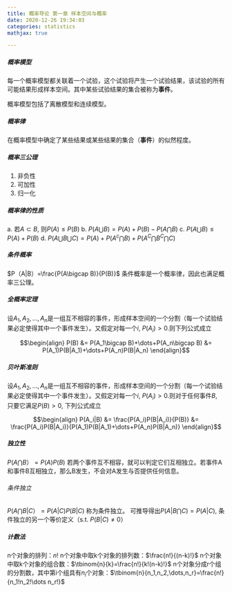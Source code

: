 ```yaml
---
title: 概率导论 第一章 样本空间与概率 
date: 2020-12-26 19:34:03
categories: statistics
mathjax: true

---
```


##### 概率模型

每一个概率模型都关联着一个试验，这个试验将产生一个试验结果，该试验的所有可能结果形成样本空间。其中某些试验结果的集合被称为**事件**。

概率模型包括了离散模型和连续模型。

##### 概率律
在概率模型中确定了某些结果或某些结果的集合（**事件**）的似然程度。

##### 概率三公理

1. 非负性
2. 可加性
3. 归一化

##### 概率律的性质
 a. 若$A \subset B$, 则$P(A)\leq P(B)$
 b. $P(A\bigcup B) = P(A) + P(B) - P(A\bigcap B)$
 c. $P(A\bigcup B) \leq P(A) + P(B)$
 d. $P(A\bigcup B \bigcup C) = P(A) + P(A^c \bigcap B) + P(A^C \bigcap B^C \bigcap C)$

##### 条件概率
$P（A|B）=\frac{P(A\bigcap B)}{P(B)}$
条件概率是一个概率律，因此也满足概率三公理。

##### 全概率定理
设$A_1, A_2, \dots,A_n$是一组互不相容的事件，形成样本空间的一个分割（每一个试验结果必定使得其中一个事件发生）。又假定对每一个$i$, $P(A_i)>0$.则下列公式成立
<center>$$\begin{align}
P(B) &= P(A_1\bigcap B)+\dots+P(A_n\bigcap B)
     &= P(A_1)P(B|A_1)+\dots+P(A_n)P(B|A_n)
\end{align}$$</center>        

##### 贝叶斯准则
设$A_1, A_2, \dots,A_n$是一组互不相容的事件，形成样本空间的一个分割（每一个试验结果必定使得其中一个事件发生）。又假定对每一个$i$, $P(A_i)>0$.则对于任何事件$B$, 只要它满足$P(B) > 0$, 下列公式成立
<center>$$\begin{align}
P(A_i|B) &= \frac{P(A_i)P(B|A_i)}{P(B)}
         &= \frac{P(A_i)P(B|A_i)}{P(A_1)P(B|A_1)+\dots+P(A_n)P(B|A_n)}
\end{align}$$</center>        

##### 独立性
$P(A\bigcap B）= P(A)P(B)$
若两个事件互不相容，就可以判定它们互相独立。若事件A和事件B互相独立，那么B发生，不会对A发生与否提供任何信息。

###### 条件独立
$P(A\bigcap B|C）= P(A|C)P(B|C)$ 称为条件独立。
可推导得出$P(A|B\bigcap C) = P(A|C)$, 条件独立的另一个等价定义（s.t. $P(B|C)\neq0$）

##### 计数法
n个对象的排列：$n!$
n个对象中取k个对象的排列数：$\frac{n!}{(n-k)!}$
n个对象中取k个对象的组合数：$\tbinom{n}{k}=\frac{n!}{k!(n-k)!}$
n个对象分成r个组的分割数，其中第i个组具有$n_i$个对象：$\tbinom{n}{n_1,n_2,\dots,n_r}=\frac{n!}{n_1!n_2!\dots n_r!}$
